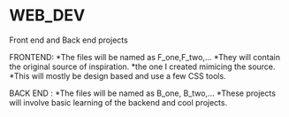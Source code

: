# WEB_DEV
Front end and Back end projects 

FRONTEND: 
*The files will be named as F_one,F_two,...
*They will contain the original source of inspiration. 
*the one I created mimicing the source.
*This will mostly be design based and use a few CSS tools.

BACK END : 
*The files will be named as B_one, B_two,...
*These projects will involve basic learning of the backend and cool projects.
